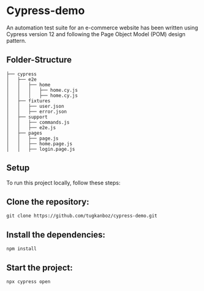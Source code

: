 # Cypress-demo
An automation test suite for an e-commerce website has been written using Cypress version 12 and following the Page Object Model (POM) design pattern.

## Folder-Structure

```
├── cypress
│   ├── e2e
│   │   ├── home
│   │   │   ├── home.cy.js
│   │   │   ├── home.cy.js
│   ├── fixtures
│   │   ├── user.json
│   │   ├── error.json
│   ├── support
│   │   ├── commands.js
│   │   ├── e2e.js
│   ├── pages
│   │   ├── page.js
│   │   ├── home.page.js
│   │   ├── login.page.js
```

## Setup
To run this project locally, follow these steps:

## Clone the repository:
```
git clone https://github.com/tugkanboz/cypress-demo.git
```

## Install the dependencies:
```
npm install
```

## Start the project:
```
npx cypress open 
```

